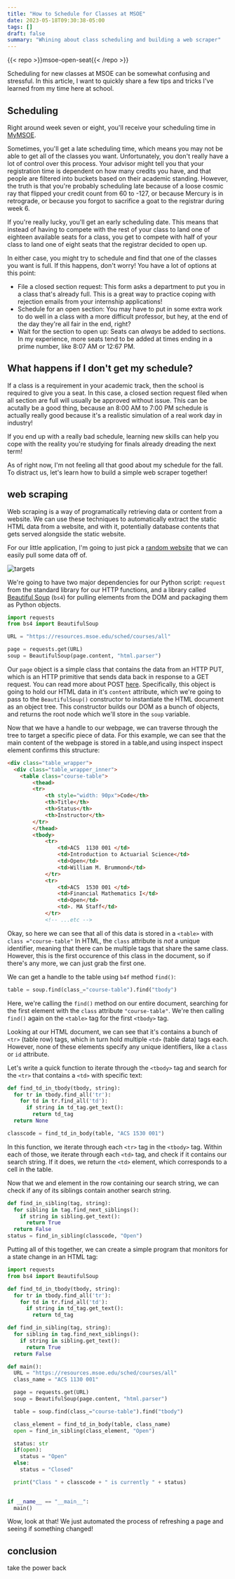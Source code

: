 ```yaml
---
title: "How to Schedule for Classes at MSOE"
date: 2023-05-18T09:30:38-05:00
tags: []
draft: false
summary: "Whining about class scheduling and building a web scraper"
---
```


{{< repo >}}msoe-open-seat{{< /repo >}}

Scheduling for new classes at MSOE can be somewhat confusing and stressful. 
In this article, I want to quickly share a few tips and tricks I've learned from my time here at school.

## Scheduling

Right around week seven or eight, you'll receive your scheduling time in [MyMSOE](https://my.msoe.edu). 

Sometimes, you'll get a late scheduling time, which means you may not be able to get all of the classes you want. 
Unfortunately, you don't really have a lot of control over this process. 
Your advisor might tell you that your registration time is dependent on how many credits you have, and that people are filtered into buckets based on their academic standing. 
However, the truth is that you're probably scheduling late because of a loose cosmic ray that flipped your credit count from 60 to -127, or because Mercury is in retrograde, or because you forgot to sacrifice a goat to the registrar during week 6.

If you're really lucky, you'll get an early scheduling date. 
This means that instead of having to compete with the rest of your class to land one of eighteen available seats for a class, you get to compete with half of your class to land one of eight seats that the registrar decided to open up. 

In either case, you might try to schedule and find that one of the classes you want is full. 
If this happens, don't worry!
You have a lot of options at this point:

- File a closed section request: This form asks a department to put you in a class that's already full. This is a great way to practice coping with rejection emails from your internship applications!
- Schedule for an open section: You may have to put in some extra work to do well in a class with a more difficult professor, but hey, at the end of the day they're all fair in the end, right?
- Wait for the section to open up: Seats can *always* be added to sections. In my experience, more seats tend to be added at times ending in a prime number, like 8:07 AM or 12:67 PM.

## What happens if I don't get my schedule?

If a class is a requirement in your academic track, then the school is required to give you a seat. 
In this case, a closed section request filed when all section are full will usually be approved without issue. This can be acutally be a good thing, because an 8:00 AM to 7:00 PM schedule is actually really good because it's a realistic simulation of a real work day in industry!

If you end up with a really bad schedule, learning new skills can help you cope with the reality you're studying for finals already dreading the next term!

As of right now, I'm not feeling all that good about my schedule for the fall. 
To distract us, let's learn how to build a simple web scraper together!

## web scraping

Web scraping is a way of programatically retrieving data or content from a website. 
We can use these techniques to automatically extract the static HTML data from a website, and with it, potentially database contents that gets served alongside the static website.  

For our little application, I'm going to just pick a [random website](https://resources.msoe.edu/sched/courses/all) that we can easily pull some data off of. 

![targets](/images/scheduler.png)

We're going to have two major dependencies for our Python script: `request` from the standard library for our HTTP functions, and a library called [Beautiful Soup](https://www.crummy.com/software/BeautifulSoup/bs4/doc/) (`bs4`) for pulling elements from the DOM and packaging them as Python objects. 

```python
import requests
from bs4 import BeautifulSoup

URL = "https://resources.msoe.edu/sched/courses/all"

page = requests.get(URL)
soup = BeautifulSoup(page.content, "html.parser")

```

Our `page` object is a simple class that contains the data from an HTTP PUT, which is an HTTP primitive that sends data back in response to a GET request. 
You can read more about POST [here](https://developer.mozilla.org/en-US/docs/Web/HTTP/Methods/PUT).
Specifically, this object is going to hold our HTML data in it's `content` attribute, which we're going to pass to the `BeautifulSoup()` constructor to instantiate the HTML document as an object tree. 
This constructor builds our DOM as a bunch of objects, and returns the root node which we'll store in the `soup` variable. 

Now that we have a handle to our webpage, we can traverse through the tree to target a specific piece of data. 
For this example, we can see that the main content of the webpage is stored in a table,and using inspect inspect element confirms this structure: 

```html 
<div class="table_wrapper">
  <div class="table_wrapper_inner">
    <table class="course-table">
        <thead>
        <tr>
            <th style="width: 90px">Code</th>
            <th>Title</th>
            <th>Status</th>
            <th>Instructor</th>
        </tr>
        </thead>
        <tbody>
            <tr>
                <td>ACS  1130 001 </td>
                <td>Introduction to Actuarial Science</td>
                <td>Open</td>
                <td>William M. Brummond</td>
            </tr>
            <tr>
                <td>ACS  1530 001 </td>
                <td>Financial Mathematics I</td>
                <td>Open</td>
                <td>. MA Staff</td>
            </tr>
            <!-- ...etc -->
```
Okay, so here we can see that all of this data is stored in a `<table>` with `class ="course-table"`
In HTML, the `class` attribute is *not* a unique identifier, meaning that there can be multiple tags that share the same class. 
However, this is the first occurence of this class in the document, so if there's any more, we can just grab the first one. 

We can get a handle to the table using  `b4f` method `find()`:

```python
table = soup.find(class_="course-table").find("tbody")
```
Here, we're calling the `find()` method on our entire document, searching for the first element with the `class` attribute `"course-table"`.
We're then calling `find()` again on the `<table>` tag for the first `<tbody>` tag. 

Looking at our HTML document, we can see that it's contains a bunch of `<tr>` (table row) tags, which in turn hold multiple `<td>` (table data) tags each. 
However, none of these elements specify any unique identifiers, like a `class` or `id` attribute. 

Let's write a quick function to iterate through the `<tbody>` tag and search for the `<tr>` that contains a `<td>` with specific text:

```python
def find_td_in_tbody(tbody, string):
  for tr in tbody.find_all('tr'):
    for td in tr.find_all('td'):
      if string in td_tag.get_text():
        return td_tag
  return None

classcode = find_td_in_body(table, "ACS 1530 001")
```

In this function, we iterate through each `<tr>` tag in the `<tbody>` tag. 
Within each of those, we iterate through each `<td>` tag, and check if it contains our search string. If it does, we return the `<td>` element, which corresponds to a cell in the table.

Now that we and element in the row containing our search string, we can check if any of its siblings contain another search string. 

```python
def find_in_sibling(tag, string):
  for sibling in tag.find_next_siblings():
    if string in sibling.get_text():
      return True
  return False
status = find_in_sibling(classcode, "Open")
```
Putting all of this together, we can create a simple program that monitors for a state change in an HTML tag:

```python
import requests
from bs4 import BeautifulSoup

def find_td_in_tbody(tbody, string):
  for tr in tbody.find_all('tr'):
    for td in tr.find_all('td'):
      if string in td_tag.get_text():
        return td_tag

def find_in_sibling(tag, string):
  for sibling in tag.find_next_siblings():
    if string in sibling.get_text():
      return True
  return False

def main():
  URL = "https://resources.msoe.edu/sched/courses/all"
  class_name = "ACS 1130 001"

  page = requests.get(URL)
  soup = BeautifulSoup(page.content, "html.parser")

  table = soup.find(class_="course-table").find("tbody")

  class_element = find_td_in_body(table, class_name)
  open = find_in_sibling(class_element, "Open")

  status: str
  if(open):
    status = "Open"
  else:
    status = "Closed"

  print("Class " + classcode + " is currently " + status)
  

if __name__ == "__main__":
  main()

```
Wow, look at that! 
We just automated the process of refreshing a page and seeing if something changed!

## conclusion

take the power back

